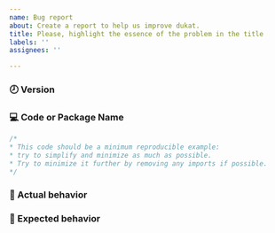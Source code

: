```yaml
---
name: Bug report
about: Create a report to help us improve dukat.
title: Please, highlight the essence of the problem in the title
labels: ''
assignees: ''

---
```


<!--
Please fill out this entire template so that we can address your bug report as quickly as possible.
-->

### 🕗 Version

<!--
  What version did you use when the problem occurred?
  P.S. You need to run `dukat -v` to get your current local version of the tool
-->

### 💻 Code or Package Name

<!-- 
Please post the relevant code sample here 
OR name and version of the package related to the bug
-->
```ts
/* 
* This code should be a minimum reproducible example:
* try to simplify and minimize as much as possible.
* Try to minimize it further by removing any imports if possible.
*/
```

### 🙁 Actual behavior

<!-- What happened, and why it was wrong.  -->

### 🙂 Expected behavior

<!-- What you expected to happen instead, and why -->
